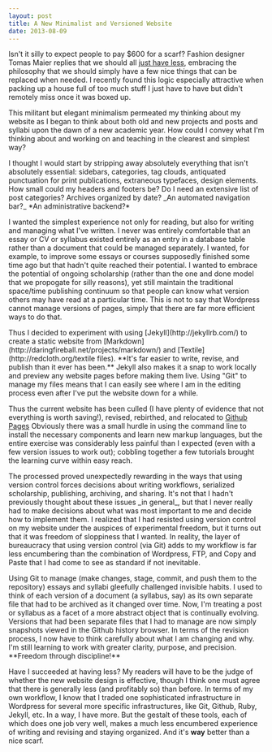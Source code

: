 ```yaml
---
layout: post
title: A New Minimalist and Versioned Website
date: 2013-08-09
---
```


Isn't it silly to expect people to pay $600 for a scarf? Fashion designer Tomas Maier replies that we should all [just have less](http://www.newyorker.com/reporting/2011/01/03/110103fa_fact_colapinto), embracing the philosophy that we should simply have a few nice things that can be replaced when needed. I recently found this logic especially attractive when packing up a house full of too much stuff I just have to have but didn't remotely miss once it was boxed up.

This militant but elegant minimalism permeated my thinking about my website as I began to think about both old and new projects and posts and syllabi upon the dawn of a new academic year. How could I convey what I'm thinking about and working on and teaching in the clearest and simplest way?

<p class="has-pullquote pullquote-adelle" data-pullquote="As for the website, I wondered: How much less could I have?"></p>I thought I would start by stripping away absolutely everything that isn't absolutely essential: sidebars, categories, tag clouds, antiquated punctuation for print publications, extraneous typefaces, design elements. How small could my headers and footers be? Do I need an extensive list of post categories? Archives organized by date? _An automated navigation bar?_ *An administrative backend?*

I wanted the simplest experience not only for reading, but also for writing and managing what I've written. I never was entirely comfortable that an essay or CV or syllabus existed entirely as an entry in a database table rather than a document that could be managed separately. I wanted, for example, to improve some essays or courses supposedly finished some time ago but that hadn't quite reached their potential. I wanted to embrace the potential of ongoing scholarship (rather than the one and done model that we propogate for silly reasons), yet still maintain the traditional space/time publishing continuum so that people can know what version others may have read at a particular time. This is not to say that Wordpress cannot manage versions of pages, simply that there are far more efficient ways to do that.

<p class="has-pullquote pullquote-adelle" data-pullquote="My only regret is that I put off trying this for so long."></p>
Thus I decided to experiment with using [Jekyll](http://jekyllrb.com/) to create a static website from [Markdown](http://daringfireball.net/projects/markdown/) and [Textile](http://redcloth.org/textile files). **It's far easier to write, revise, and publish than it ever has been.** Jekyll also makes it a snap to work locally and preview any website pages before making them live. Using "Git" to manage my files means that I can easily see where I am in the editing process even after I've put the website down for a while.

Thus the current website has been culled (I have plenty of evidence that not everything is worth saving!), revised, rebirthed, and relocated to [Github Pages](https://github.com/fredgibbs/fredgibbs.github.io.) Obviously there was a small hurdle in using the command line to install the necessary components and learn new markup languages, but the entire exercise was considerably less painful than I expected (even with a few version issues to work out); cobbling together a few tutorials brought the learning curve within easy reach.


<p class="has-pullquote pullquote-adelle" data-pullquote="The difficulty of the installation challenges simply pale in comparison to the joy of not writing HTML and pasting and inevitably correcting text within the pseudo-WYSIWYG editor."></p>
The processed proved unexpectedly rewarding in the ways that using version control forces decisions about writing workflows, serialized scholarship, publishing, archiving, and sharing. It's not that I hadn't previously thought about these issues _in general_, but that I never really had to make decisions about what was most important to me and decide how to implement them. I realized that I had resisted using version control on my website under the auspices of experimental freedom, but it turns out that it was freedom of sloppiness that I wanted. In reality, the layer of bureaucracy that using version control (via Git) adds to my workflow is far less encumbering than the combination of Wordpress, FTP, and Copy and Paste that I had come to see as standard if not inevitable.


<p class="has-pullquote pullquote-adelle" data-pullquote="I resisted using version control on my website under the auspices of experimental freedom, but it was freedom of sloppiness that I wanted."></p>
Using Git to manage (make changes, stage, commit, and push them to the repository) essays and syllabi gleefully challenged invisible habits. I used to think of each version of a document (a syllabus, say) as its own separate file that had to be archived as it changed over time. Now, I'm treating a post or syllabus as a facet of a more abstract object that is continually evolving. Versions that had been separate files that I had to manage are now simply snapshots viewed in the Github history browser. In terms of the revision process, I now have to think carefully about what I am changing and why. I'm still learning to work with greater clarity, purpose, and precision. **Freedom through discipline!**

Have I succeeded at having less? My readers will have to be the judge of whether the new website design is effective, though I think one must agree that there is generally less (and profitably so) than before. In terms of my own workflow, I know that I traded one sophisticated infrastructure in Wordpress for several more specific infrastructures, like Git, Github, Ruby, Jekyll, etc. In a way, I have more. But the gestalt of these tools, each of which does one job very well, makes a much less encumbered experience of writing and revising and staying organized. And it's **way** better than a nice scarf.
